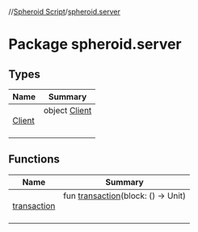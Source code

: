 //[Spheroid Script](../index.md)/[spheroid.server](index.md)



# Package spheroid.server  


## Types  
  
|  Name|  Summary| 
|---|---|
| [Client](-client/index.md)| object [Client](-client/index.md)  <br><br><br>


## Functions  
  
|  Name|  Summary| 
|---|---|
| [transaction](transaction.md)| fun [transaction](transaction.md)(block: () -> Unit)  <br><br><br>

